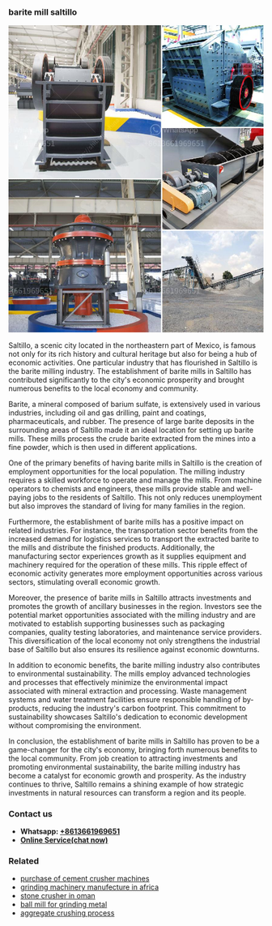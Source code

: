 <h3>barite mill saltillo</h3><img src='1702952909.jpg' alt=''><p>Saltillo, a scenic city located in the northeastern part of Mexico, is famous not only for its rich history and cultural heritage but also for being a hub of economic activities. One particular industry that has flourished in Saltillo is the barite milling industry. The establishment of barite mills in Saltillo has contributed significantly to the city's economic prosperity and brought numerous benefits to the local economy and community.</p><p>Barite, a mineral composed of barium sulfate, is extensively used in various industries, including oil and gas drilling, paint and coatings, pharmaceuticals, and rubber. The presence of large barite deposits in the surrounding areas of Saltillo made it an ideal location for setting up barite mills. These mills process the crude barite extracted from the mines into a fine powder, which is then used in different applications.</p><p>One of the primary benefits of having barite mills in Saltillo is the creation of employment opportunities for the local population. The milling industry requires a skilled workforce to operate and manage the mills. From machine operators to chemists and engineers, these mills provide stable and well-paying jobs to the residents of Saltillo. This not only reduces unemployment but also improves the standard of living for many families in the region.</p><p>Furthermore, the establishment of barite mills has a positive impact on related industries. For instance, the transportation sector benefits from the increased demand for logistics services to transport the extracted barite to the mills and distribute the finished products. Additionally, the manufacturing sector experiences growth as it supplies equipment and machinery required for the operation of these mills. This ripple effect of economic activity generates more employment opportunities across various sectors, stimulating overall economic growth.</p><p>Moreover, the presence of barite mills in Saltillo attracts investments and promotes the growth of ancillary businesses in the region. Investors see the potential market opportunities associated with the milling industry and are motivated to establish supporting businesses such as packaging companies, quality testing laboratories, and maintenance service providers. This diversification of the local economy not only strengthens the industrial base of Saltillo but also ensures its resilience against economic downturns.</p><p>In addition to economic benefits, the barite milling industry also contributes to environmental sustainability. The mills employ advanced technologies and processes that effectively minimize the environmental impact associated with mineral extraction and processing. Waste management systems and water treatment facilities ensure responsible handling of by-products, reducing the industry's carbon footprint. This commitment to sustainability showcases Saltillo's dedication to economic development without compromising the environment.</p><p>In conclusion, the establishment of barite mills in Saltillo has proven to be a game-changer for the city's economy, bringing forth numerous benefits to the local community. From job creation to attracting investments and promoting environmental sustainability, the barite milling industry has become a catalyst for economic growth and prosperity. As the industry continues to thrive, Saltillo remains a shining example of how strategic investments in natural resources can transform a region and its people.</p><h3>Contact us</h3><ul><li><strong>Whatsapp:&nbsp;<a href="https://wa.me/8613661969651">+8613661969651</a></strong></li><li><a href="https://swt.shibang-china.com/?git&amp;zhl&amp;barite mill saltillo"><strong>Online Service(chat now)</strong></a></li></ul><h3>Related</h3><ul><li><a href='purchase of cement crusher machines.md'>purchase of cement crusher machines</a></li><li><a href='grinding machinery manufecture in africa.md'>grinding machinery manufecture in africa</a></li><li><a href='stone crusher in oman.md'>stone crusher in oman</a></li><li><a href='ball mill for grinding metal.md'>ball mill for grinding metal</a></li><li><a href='aggregate crushing process.md'>aggregate crushing process</a></li></ul>